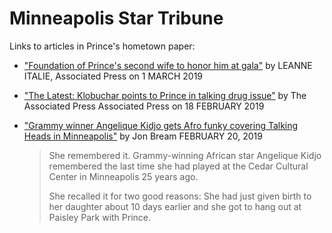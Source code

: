 # Minneapolis Star Tribune

Links to articles in Prince's hometown paper:

  - ["Foundation of Prince's second wife to honor him at gala"](http://www.startribune.com/foundation-of-prince-s-second-wife-to-honor-him-at-gala/506568702/) by LEANNE ITALIE, Associated Press on 1 MARCH 2019
  
  - ["The Latest: Klobuchar points to Prince in talking drug issue"](http://www.startribune.com/the-latest-klobuchar-points-to-prince-in-talking-drug-issue/506023432/) by The Associated Press Associated Press on 18 FEBRUARY 2019
  
  - ["Grammy winner Angelique Kidjo gets Afro funky covering Talking Heads in Minneapolis"](http://www.startribune.com/grammy-winner-angelique-kidjo-gets-afro-funky-covering-talking-heads-in-minneapolis/506087722/) by Jon Bream  FEBRUARY 20, 2019
  
     > She remembered it. Grammy-winning African star Angelique Kidjo remembered the last time she had played at the Cedar Cultural Center in Minneapolis 25 years ago.
     >
     > She recalled it for two good reasons: She had just given birth to her daughter about 10 days earlier and she got to hang out at Paisley Park with Prince.
